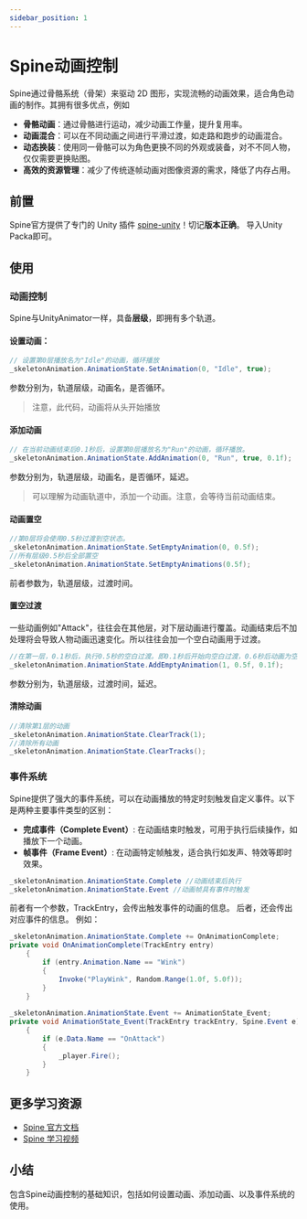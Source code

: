 ```yaml
---
sidebar_position: 1
---
```

# Spine动画控制
Spine通过骨骼系统（骨架）来驱动 2D 图形，实现流畅的动画效果，适合角色动画的制作。其拥有很多优点，例如
- **骨骼动画**：通过骨骼进行运动，减少动画工作量，提升复用率。
- **动画混合**：可以在不同动画之间进行平滑过渡，如走路和跑步的动画混合。
- **动态换装**：使用同一骨骼可以为角色更换不同的外观或装备，对不不同人物，仅仅需要更换贴图。
- **高效的资源管理**：减少了传统逐帧动画对图像资源的需求，降低了内存占用。
## 前置
Spine官方提供了专门的 Unity 插件 [spine-unity](https://zh.esotericsoftware.com/spine-unity-download#spine-unity)！切记**版本正确**。
导入Unity Packa即可。
## 使用
### 动画控制
Spine与UnityAnimator一样，具备**层级**，即拥有多个轨道。
#### 设置动画：
``` csharp
// 设置第0层播放名为"Idle"的动画，循环播放
_skeletonAnimation.AnimationState.SetAnimation(0, "Idle", true);
```
参数分别为，轨道层级，动画名，是否循环。
> 注意，此代码，动画将从头开始播放

#### 添加动画
``` csharp
// 在当前动画结束后0.1秒后，设置第0层播放名为"Run"的动画，循环播放。
_skeletonAnimation.AnimationState.AddAnimation(0, "Run", true, 0.1f);
```
参数分别为，轨道层级，动画名，是否循环，延迟。
> 可以理解为动画轨道中，添加一个动画。注意，会等待当前动画结束。

#### 动画置空
```csharp
//第0层将会使用0.5秒过渡到空状态。
_skeletonAnimation.AnimationState.SetEmptyAnimation(0, 0.5f);
//所有层级0.5秒后全部置空
_skeletonAnimation.AnimationState.SetEmptyAnimations(0.5f);
```
前者参数为，轨道层级，过渡时间。
#### 置空过渡
一些动画例如"Attack"，往往会在其他层，对下层动画进行覆盖。动画结束后不加处理将会导致人物动画迅速变化。所以往往会加一个空白动画用于过渡。
``` csharp
//在第一层，0.1秒后，执行0.5秒的空白过渡。即0.1秒后开始向空白过渡，0.6秒后动画为空白。
_skeletonAnimation.AnimationState.AddEmptyAnimation(1, 0.5f, 0.1f);
```
参数分别为，轨道层级，过渡时间，延迟。

#### 清除动画
```csharp
//清除第1层的动画
_skeletonAnimation.AnimationState.ClearTrack(1);
//清除所有动画
_skeletonAnimation.AnimationState.ClearTracks();
```

### 事件系统
Spine提供了强大的事件系统，可以在动画播放的特定时刻触发自定义事件。以下是两种主要事件类型的区别：
- **完成事件（Complete Event）**: 在动画结束时触发，可用于执行后续操作，如播放下一个动画。
- **帧事件（Frame Event）**: 在动画特定帧触发，适合执行如发声、特效等即时效果。

```csharp
_skeletonAnimation.AnimationState.Complete //动画结束后执行
_skeletonAnimation.AnimationState.Event //动画帧具有事件时触发
```
前者有一个参数，TrackEntry，会传出触发事件的动画的信息。
后者，还会传出对应事件的信息。
例如：
```csharp
_skeletonAnimation.AnimationState.Complete += OnAnimationComplete;
private void OnAnimationComplete(TrackEntry entry)
    {
        if (entry.Animation.Name == "Wink")
        {
            Invoke("PlayWink", Random.Range(1.0f, 5.0f));
        }
    }
    
_skeletonAnimation.AnimationState.Event += AnimationState_Event;
private void AnimationState_Event(TrackEntry trackEntry, Spine.Event e)
    {
        if (e.Data.Name == "OnAttack") 
        {
            _player.Fire();
        }
    }
```
## 更多学习资源
- [Spine 官方文档](https://esotericsoftware.com/spine-documentation)
- [Spine 学习视频](https://www.youtube.com/results?search_query=spine+animation)
## 小结
包含Spine动画控制的基础知识，包括如何设置动画、添加动画、以及事件系统的使用。
